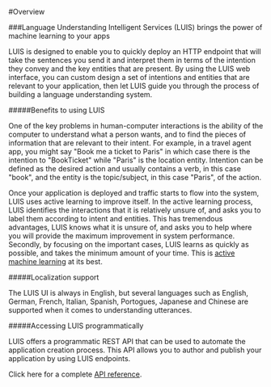 <!-- 
NavPath: LUIS API
LinkLabel: Overview
Url: LUIS-api/documentation/home
Weight: 100
-->

#Overview

###Language Understanding Intelligent Services (LUIS) brings the power of machine learning to your apps

LUIS is designed to enable you to quickly deploy an HTTP endpoint that will take the sentences you send it and interpret them in terms of the intention they convey and the key entities that are present. By using the LUIS web interface, you can custom design a set of intentions and entities that are relevant to your application, then let LUIS guide you through the process of building a language understanding system. 

#####Benefits to using LUIS

One of the key problems in human-computer interactions is the ability of the computer to understand what a person wants, and to find the pieces of information that are relevant to their intent. For example, in a travel agent app, you might say "Book me a ticket to Paris" in which case there is the intention to "BookTicket" while "Paris" is the location entity. Intention can be defined as the desired action and usually contains a verb, in this case "book", and the entity is the topic/subject, in this case "Paris", of the action.

Once your application is deployed and traffic starts to flow into the system, LUIS uses active learning to improve itself. In the active learning process, LUIS identifies the interactions that it is relatively unsure of, and asks you to label them according to intent and entities. This has tremendous advantages, LUIS knows what it is unsure of, and asks you to help where you will provide the maximum improvement in system performance. Secondly, by focusing on the important cases, LUIS learns as quickly as possible, and takes the minimum amount of your time. This is [active machine learning](ActiveLearning.md) at its best.

#####Localization support 

The LUIS UI is always in English, but several languages such as English, German, French, Italian, Spanish, Portogues, Japanese and Chinese are supported when it comes to understanding utterances.

#####Accessing LUIS programmatically 

LUIS offers a programmatic REST API that can be used to automate the application creation process. This API allows you to author and publish your application by using LUIS endpoints. 

Click here for a complete [API reference](https://dev.projectoxford.ai/docs/services/56d95961e597ed0f04b76e58/operations/56f8a55119845511c81de488). 
